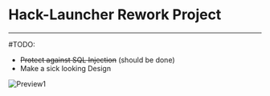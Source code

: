# Hack-Launcher Rework Project
___
#TODO:
- ~~Protect against SQL Injection~~ (should be done)
- Make a sick looking Design

![Preview1](https://i.gyazo.com/bbd5c672c0f1392b0c472bfac9012d23.png)
